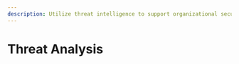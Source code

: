 ```yaml
---
description: Utilize threat intelligence to support organizational security.
---
```


# Threat Analysis


